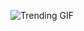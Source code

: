 ![Trending GIF](https://media0.giphy.com/media/v1.Y2lkPThiYjIxNzcydDBjYTBwc3F1dWtkMXlremhob2hqZXVxMjE5Yjkzamlsb3lzaWlrNyZlcD12MV9naWZzX3NlYXJjaCZjdD1n/2jMtpIi8mhE8ctiMtK/giphy.gif)
